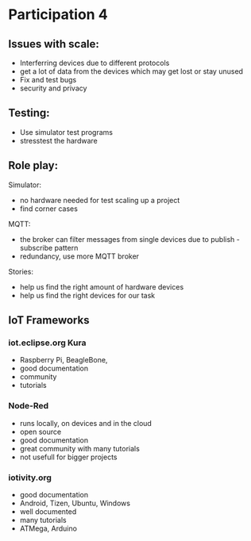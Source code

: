 # Participation 4

## Issues with scale:
- Interferring devices due to different protocols
- get a lot of data from the devices which may get lost or stay unused
- Fix and test bugs
- security and privacy

## Testing:
- Use simulator test programs
- stresstest the hardware

## Role play:
Simulator:
- no hardware needed for test scaling up a project
- find corner cases

MQTT:
- the broker can filter messages from single devices due to publish - subscribe pattern
- redundancy, use more MQTT broker

Stories:
- help us find the right amount of hardware devices
- help us find the right devices for our task

## IoT Frameworks
### iot.eclipse.org Kura
- Raspberry Pi, BeagleBone, 
- good documentation
- community
- tutorials

### Node-Red
- runs locally, on devices and in the cloud
- open source 
- good documentation
- great community with many tutorials
- not usefull for bigger projects


### iotivity.org
- good documentation
- Android, Tizen, Ubuntu, Windows
- well documented
- many tutorials
- ATMega, Arduino